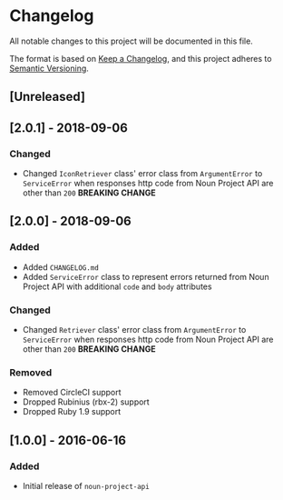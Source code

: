 # Changelog
All notable changes to this project will be documented in this file.

The format is based on [Keep a Changelog](https://keepachangelog.com/en/1.0.0/),
and this project adheres to [Semantic Versioning](https://semver.org/spec/v2.0.0.html).

## [Unreleased]

## [2.0.1] - 2018-09-06
### Changed
- Changed `IconRetriever` class' error class from `ArgumentError` to `ServiceError` when responses http code from Noun Project API are other than `200` **BREAKING CHANGE**

## [2.0.0] - 2018-09-06
### Added
- Added `CHANGELOG.md`
- Added `ServiceError` class to represent errors returned from Noun Project API with additional `code` and `body` attributes

### Changed
- Changed `Retriever` class' error class from `ArgumentError` to `ServiceError` when responses http code from Noun Project API are other than `200` **BREAKING CHANGE**

### Removed
- Removed CircleCI support
- Dropped Rubinius (rbx-2) support
- Dropped Ruby 1.9 support

## [1.0.0] - 2016-06-16
### Added
- Initial release of `noun-project-api`
